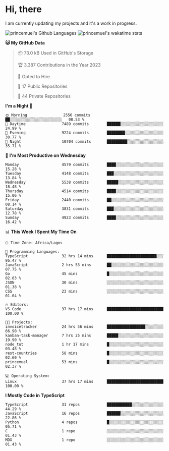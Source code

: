 # Hi, there

<!--
**princemuel/princemuel** is a ✨ _special_ ✨ repository because its `README.md` (this file) appears on your GitHub profile.

Here are some ideas to get you started:

- 🔭 I’m currently working on ...
- 🌱 I’m currently learning ...
- 👯 I’m looking to collaborate on ...
- 🤔 I’m looking for help with ...
- 💬 Ask me about ...
- 📫 How to reach me: ...
- 😄 Pronouns: ...
- ⚡ Fun fact: ...
-->

I am currently updating my projects and it's a work in progress.

![princemuel's Github Languages](https://github-readme-stats.vercel.app/api/top-langs/?username=princemuel&text_color=586069&layout=compact&hide_border=true&title_color=0366d6&count_private=true&include_all_commits=true&theme=tokyonight&show_icons=true)
![princemuel's wakatime stats](https://github-readme-stats.vercel.app/api/wakatime?username=princemuel&text_color=586069&layout=compact&hide_border=true&title_color=0366d6&count_private=true&include_all_commits=true&theme=tokyonight&show_icons=true)

<!--START_SECTION:waka-->
**🐱 My GitHub Data** 

> 📦 73.0 kB Used in GitHub's Storage 
 > 
> 🏆 3,387 Contributions in the Year 2023
 > 
> 💼 Opted to Hire
 > 
> 📜 17 Public Repositories 
 > 
> 🔑 44 Private Repositories 
 > 
**I'm a Night 🦉** 

```text
🌞 Morning                2556 commits        ██░░░░░░░░░░░░░░░░░░░░░░░   08.53 % 
🌆 Daytime                7489 commits        ██████░░░░░░░░░░░░░░░░░░░   24.99 % 
🌃 Evening                9224 commits        ████████░░░░░░░░░░░░░░░░░   30.77 % 
🌙 Night                  10704 commits       █████████░░░░░░░░░░░░░░░░   35.71 % 
```
📅 **I'm Most Productive on Wednesday** 

```text
Monday                   4579 commits        ████░░░░░░░░░░░░░░░░░░░░░   15.28 % 
Tuesday                  4148 commits        ███░░░░░░░░░░░░░░░░░░░░░░   13.84 % 
Wednesday                5538 commits        █████░░░░░░░░░░░░░░░░░░░░   18.48 % 
Thursday                 4514 commits        ████░░░░░░░░░░░░░░░░░░░░░   15.06 % 
Friday                   2440 commits        ██░░░░░░░░░░░░░░░░░░░░░░░   08.14 % 
Saturday                 3831 commits        ███░░░░░░░░░░░░░░░░░░░░░░   12.78 % 
Sunday                   4923 commits        ████░░░░░░░░░░░░░░░░░░░░░   16.42 % 
```


📊 **This Week I Spent My Time On** 

```text
🕑︎ Time Zone: Africa/Lagos

💬 Programming Languages: 
TypeScript               32 hrs 14 mins      ██████████████████████░░░   86.47 % 
JavaScript               2 hrs 53 mins       ██░░░░░░░░░░░░░░░░░░░░░░░   07.75 % 
Go                       45 mins             █░░░░░░░░░░░░░░░░░░░░░░░░   02.03 % 
JSON                     30 mins             ░░░░░░░░░░░░░░░░░░░░░░░░░   01.38 % 
CSS                      23 mins             ░░░░░░░░░░░░░░░░░░░░░░░░░   01.04 % 

🔥 Editors: 
VS Code                  37 hrs 17 mins      █████████████████████████   100.00 % 

🐱‍💻 Projects: 
invoicetracker           24 hrs 56 mins      █████████████████░░░░░░░░   66.90 % 
kanban-task-manager      7 hrs 25 mins       █████░░░░░░░░░░░░░░░░░░░░   19.90 % 
node_tut                 1 hr 17 mins        █░░░░░░░░░░░░░░░░░░░░░░░░   03.48 % 
rest-countries           58 mins             █░░░░░░░░░░░░░░░░░░░░░░░░   02.60 % 
princemuel               53 mins             █░░░░░░░░░░░░░░░░░░░░░░░░   02.37 % 

💻 Operating System: 
Linux                    37 hrs 17 mins      █████████████████████████   100.00 % 
```

**I Mostly Code in TypeScript** 

```text
TypeScript               31 repos            ███████████░░░░░░░░░░░░░░   44.29 % 
JavaScript               16 repos            ██████░░░░░░░░░░░░░░░░░░░   22.86 % 
Python                   4 repos             █░░░░░░░░░░░░░░░░░░░░░░░░   05.71 % 
C                        1 repo              ░░░░░░░░░░░░░░░░░░░░░░░░░   01.43 % 
MDX                      1 repo              ░░░░░░░░░░░░░░░░░░░░░░░░░   01.43 % 
```




<!--END_SECTION:waka-->
